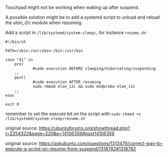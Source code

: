 Touchpad might not be working when waking up after suspend.

A possible solution might be to add a systemd script to unload and reload the *elan_i2c* module when resuming.

Add a script in `/lib/systemd/system-sleep/`, for instance `resume.sh`:

```
#!/bin/sh

PATH=/sbin:/usr/sbin:/bin:/usr/bin

case "$1" in
    pre)
            #code execution BEFORE sleeping/hibernating/suspending
    ;;
    post)
            #code execution AFTER resuming
            sudo rmmod elan_i2c && sudo modprobe elan_i2c
    ;;
esac

exit 0
```

remember to set the execute bit on the script with `sudo chmod +x /lib/systemd/system-sleep/resume.sh`

original source: https://ubuntuforums.org/showthread.php?t=2254322&page=220&p=14106356#post14106356

original source: https://askubuntu.com/questions/1313479/correct-way-to-execute-a-script-on-resume-from-suspend/1318782#1318782

